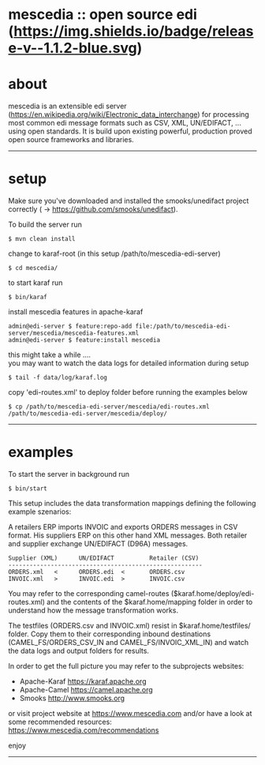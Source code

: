 mescedia :: open source edi (https://img.shields.io/badge/release-v--1.1.2-blue.svg)
============================

# about 

mescedia is an extensible edi server (https://en.wikipedia.org/wiki/Electronic_data_interchange)
for processing most common edi message formats such as CSV, XML, UN/EDIFACT, ... using open standards.
It is build upon existing powerful, production proved open source frameworks and libraries.

- - -
 
# setup

Make sure you've downloaded and installed the smooks/unedifact project correctly ( -> https://github.com/smooks/unedifact).

To build the server run
	
	$ mvn clean install 

change to karaf-root (in this setup /path/to/mescedia-edi-server)	

	$ cd mescedia/ 

to start karaf run
  
	$ bin/karaf 	

install mescedia features in apache-karaf
	
	admin@edi-server $ feature:repo-add file:/path/to/mescedia-edi-server/mescedia/mescedia-features.xml
	admin@edi-server $ feature:install mescedia  
  
  this might take a while ....  
  you may want to watch the data logs for detailed information during setup 
   
	$ tail -f data/log/karaf.log
	
  copy 'edi-routes.xml' to deploy folder before running the examples below

	$ cp /path/to/mescedia-edi-server/mescedia/edi-routes.xml /path/to/mescedia-edi-server/mescedia/deploy/  
  
- - -  
  
# examples

To start the server in background run  

	$ bin/start
 
This setup includes the data transformation mappings defining the following example szenarios:

A retailers ERP imports INVOIC and exports ORDERS messages in CSV format. 
His suppliers ERP on this other hand XML messages. Both retailer and supplier 
exchange UN/EDIFACT (D96A) messages. 

	Supplier (XML) 		UN/EDIFACT			Retailer (CSV)
	-------------------------------------------------------
	ORDERS.xml   < 		ORDERS.edi  <    	ORDERS.csv
	INVOIC.xml   > 		INVOIC.edi  > 		INVOIC.csv

You may refer to the corresponding camel-routes ($karaf.home/deploy/edi-routes.xml) and the contents of the 
$karaf.home/mapping folder in order to understand how the message transformation works. 
		
The testfiles (ORDERS.csv and INVOIC.xml) resist in $karaf.home/testfiles/ folder. 
Copy them to their corresponding inbound destinations (CAMEL_FS/ORDERS_CSV_IN and CAMEL_FS/INVOIC_XML_IN) and watch 
the data logs and output folders for results. 
  
In order to get the full picture you may refer to the subprojects websites: 
- Apache-Karaf https://karaf.apache.org
- Apache-Camel https://camel.apache.org
- Smooks http://www.smooks.org
  
or visit project website at https://www.mescedia.com
and/or have a look at some recommended resources: https://www.mescedia.com/recommendations

enjoy

- - -